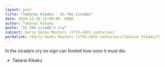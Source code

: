 ```yaml
---
layout: post
title: "Takarai Kikaku - In the cicadas"
date: 2024-12-28 12:00:00 -0000
author: Takarai Kikaku
quote: "In the cicada’s cry"
subject: Early Haiku Masters (17th–18th centuries)
permalink: /Early Haiku Masters (17th–18th centuries)/Takarai Kikaku/Takarai Kikaku - In the cicadas
---
```


In the cicada’s cry
no sign can foretell
how soon it must die.

- Takarai Kikaku
